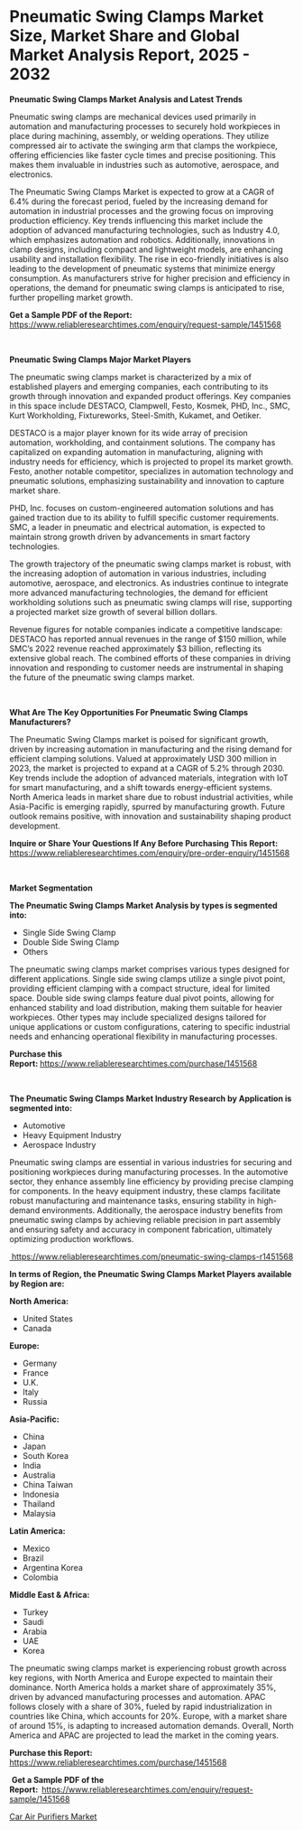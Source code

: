 <p><h1>Pneumatic Swing Clamps Market Size, Market Share and Global Market Analysis Report, 2025 - 2032</h1></p><p><strong>Pneumatic Swing Clamps Market Analysis and Latest Trends</strong></p>
<p><p>Pneumatic swing clamps are mechanical devices used primarily in automation and manufacturing processes to securely hold workpieces in place during machining, assembly, or welding operations. They utilize compressed air to activate the swinging arm that clamps the workpiece, offering efficiencies like faster cycle times and precise positioning. This makes them invaluable in industries such as automotive, aerospace, and electronics.</p><p>The Pneumatic Swing Clamps Market is expected to grow at a CAGR of 6.4% during the forecast period, fueled by the increasing demand for automation in industrial processes and the growing focus on improving production efficiency. Key trends influencing this market include the adoption of advanced manufacturing technologies, such as Industry 4.0, which emphasizes automation and robotics. Additionally, innovations in clamp designs, including compact and lightweight models, are enhancing usability and installation flexibility. The rise in eco-friendly initiatives is also leading to the development of pneumatic systems that minimize energy consumption. As manufacturers strive for higher precision and efficiency in operations, the demand for pneumatic swing clamps is anticipated to rise, further propelling market growth.</p></p>
<p><strong>Get a Sample PDF of the Report:&nbsp;</strong> <a href="https://www.reliableresearchtimes.com/enquiry/request-sample/1451568?utm_campaign=2186&utm_medium=2&utm_source=Github&utm_content=ia&utm_term=09042025&utm_id=pneumatic-swing-clamps">https://www.reliableresearchtimes.com/enquiry/request-sample/1451568</a></p>
<p>&nbsp;</p>
<p><strong>Pneumatic Swing Clamps Major Market Players</strong></p>
<p><p>The pneumatic swing clamps market is characterized by a mix of established players and emerging companies, each contributing to its growth through innovation and expanded product offerings. Key companies in this space include DESTACO, Clampwell, Festo, Kosmek, PHD, Inc., SMC, Kurt Workholding, Fixtureworks, Steel-Smith, Kukamet, and Oetiker.</p><p>DESTACO is a major player known for its wide array of precision automation, workholding, and containment solutions. The company has capitalized on expanding automation in manufacturing, aligning with industry needs for efficiency, which is projected to propel its market growth. Festo, another notable competitor, specializes in automation technology and pneumatic solutions, emphasizing sustainability and innovation to capture market share.</p><p>PHD, Inc. focuses on custom-engineered automation solutions and has gained traction due to its ability to fulfill specific customer requirements. SMC, a leader in pneumatic and electrical automation, is expected to maintain strong growth driven by advancements in smart factory technologies.</p><p>The growth trajectory of the pneumatic swing clamps market is robust, with the increasing adoption of automation in various industries, including automotive, aerospace, and electronics. As industries continue to integrate more advanced manufacturing technologies, the demand for efficient workholding solutions such as pneumatic swing clamps will rise, supporting a projected market size growth of several billion dollars.</p><p>Revenue figures for notable companies indicate a competitive landscape: DESTACO has reported annual revenues in the range of $150 million, while SMC’s 2022 revenue reached approximately $3 billion, reflecting its extensive global reach. The combined efforts of these companies in driving innovation and responding to customer needs are instrumental in shaping the future of the pneumatic swing clamps market.</p></p>
<p>&nbsp;</p>
<p><strong>What Are The Key Opportunities For Pneumatic Swing Clamps Manufacturers?</strong></p>
<p><p>The Pneumatic Swing Clamps market is poised for significant growth, driven by increasing automation in manufacturing and the rising demand for efficient clamping solutions. Valued at approximately USD 300 million in 2023, the market is projected to expand at a CAGR of 5.2% through 2030. Key trends include the adoption of advanced materials, integration with IoT for smart manufacturing, and a shift towards energy-efficient systems. North America leads in market share due to robust industrial activities, while Asia-Pacific is emerging rapidly, spurred by manufacturing growth. Future outlook remains positive, with innovation and sustainability shaping product development.</p></p>
<p><strong>Inquire or Share Your Questions If Any Before Purchasing This Report:</strong> <a href="https://www.reliableresearchtimes.com/enquiry/pre-order-enquiry/1451568?utm_campaign=2186&utm_medium=2&utm_source=Github&utm_content=ia&utm_term=09042025&utm_id=pneumatic-swing-clamps">https://www.reliableresearchtimes.com/enquiry/pre-order-enquiry/1451568</a></p>
<p>&nbsp;</p>
<p><strong>Market Segmentation</strong></p>
<p><strong>The Pneumatic Swing Clamps Market Analysis by types is segmented into:</strong></p>
<p><ul><li>Single Side Swing Clamp</li><li>Double Side Swing Clamp</li><li>Others</li></ul></p>
<p><p>The pneumatic swing clamps market comprises various types designed for different applications. Single side swing clamps utilize a single pivot point, providing efficient clamping with a compact structure, ideal for limited space. Double side swing clamps feature dual pivot points, allowing for enhanced stability and load distribution, making them suitable for heavier workpieces. Other types may include specialized designs tailored for unique applications or custom configurations, catering to specific industrial needs and enhancing operational flexibility in manufacturing processes.</p></p>
<p><strong>Purchase this Report:&nbsp;</strong><a href="https://www.reliableresearchtimes.com/purchase/1451568?utm_campaign=2186&utm_medium=2&utm_source=Github&utm_content=ia&utm_term=09042025&utm_id=pneumatic-swing-clamps">https://www.reliableresearchtimes.com/purchase/1451568</a></p>
<p>&nbsp;</p>
<p><strong>The Pneumatic Swing Clamps Market Industry Research by Application is segmented into:</strong></p>
<p><ul><li>Automotive</li><li>Heavy Equipment Industry</li><li>Aerospace Industry</li></ul></p>
<p><p>Pneumatic swing clamps are essential in various industries for securing and positioning workpieces during manufacturing processes. In the automotive sector, they enhance assembly line efficiency by providing precise clamping for components. In the heavy equipment industry, these clamps facilitate robust manufacturing and maintenance tasks, ensuring stability in high-demand environments. Additionally, the aerospace industry benefits from pneumatic swing clamps by achieving reliable precision in part assembly and ensuring safety and accuracy in component fabrication, ultimately optimizing production workflows.</p></p>
<p><a href="https://www.reliableresearchtimes.com/pneumatic-swing-clamps-r1451568?utm_campaign=2186&utm_medium=2&utm_source=Github&utm_content=ia&utm_term=09042025&utm_id=pneumatic-swing-clamps">&nbsp;https://www.reliableresearchtimes.com/pneumatic-swing-clamps-r1451568</a></p>
<p><strong>In terms of Region, the Pneumatic Swing Clamps Market Players available by Region are:</strong></p>
<p>
    <p> <strong> North America: </strong>
        <ul>
            <li>United States</li>
            <li>Canada</li>
        </ul>
        </p> 
    <p> <strong> Europe: </strong>
        <ul>
            <li>Germany</li>
            <li>France</li>
            <li>U.K.</li>
            <li>Italy</li>
            <li>Russia</li>
        </ul>
        </p> 
    <p> <strong> Asia-Pacific: </strong>
        <ul>
            <li>China</li>
            <li>Japan</li>
            <li>South Korea</li>
            <li>India</li>
            <li>Australia</li>
            <li>China Taiwan</li>
            <li>Indonesia</li>
            <li>Thailand</li>
            <li>Malaysia</li>
        </ul>
        </p> 
    <p> <strong> Latin America: </strong>
        <ul>
            <li>Mexico</li>
            <li>Brazil</li>
            <li>Argentina Korea</li>
            <li>Colombia</li>
        </ul>
        </p> 
    <p> <strong> Middle East & Africa: </strong>
        <ul>
            <li>Turkey</li>
            <li>Saudi</li>
            <li>Arabia</li>
            <li>UAE</li>
            <li>Korea</li>
        </ul>
    </p>
    </p>
<p><p>The pneumatic swing clamps market is experiencing robust growth across key regions, with North America and Europe expected to maintain their dominance. North America holds a market share of approximately 35%, driven by advanced manufacturing processes and automation. APAC follows closely with a share of 30%, fueled by rapid industrialization in countries like China, which accounts for 20%. Europe, with a market share of around 15%, is adapting to increased automation demands. Overall, North America and APAC are projected to lead the market in the coming years.</p></p>
<p><strong>Purchase this Report: </strong><a href="https://www.reliableresearchtimes.com/purchase/1451568?utm_campaign=2186&utm_medium=2&utm_source=Github&utm_content=ia&utm_term=09042025&utm_id=pneumatic-swing-clamps">https://www.reliableresearchtimes.com/purchase/1451568</a></p>
<p>&nbsp;<strong>Get a Sample PDF of the Report:&nbsp;&nbsp;</strong><a href="https://www.reliableresearchtimes.com/enquiry/request-sample/1451568?utm_campaign=2186&utm_medium=2&utm_source=Github&utm_content=ia&utm_term=09042025&utm_id=pneumatic-swing-clamps">https://www.reliableresearchtimes.com/enquiry/request-sample/1451568</a></p>
<p><strong></strong></p>
<p><p><a href="https://github.com/nathandecarvalho/Market-Research-Report-List-6/blob/main/car-air-purifiers-market.md?utm_campaign=2186&utm_medium=2&utm_source=Github&utm_content=ia&utm_term=09042025&utm_id=pneumatic-swing-clamps">Car Air Purifiers Market</a></p></p>